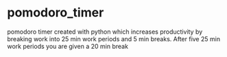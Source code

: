 # pomodoro_timer
pomodoro timer created with python which increases productivity by breaking work into 25 min work periods and 5 min breaks. After five 25 min work periods you are given a 20 min break 

